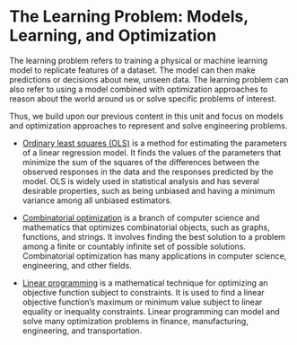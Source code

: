 #  The Learning Problem: Models, Learning, and Optimization
The learning problem refers to training a physical or machine learning model to replicate features of a dataset. The model can then make predictions or decisions about new, unseen data. The learning problem can also refer to using a model combined with optimization approaches to reason about the world around us or solve specific problems of interest.  

Thus, we build upon our previous content in this unit and focus on models and optimization approaches to represent and solve engineering problems. 

* [Ordinary least squares (OLS)](./penalty.md) is a method for estimating the parameters of a linear regression model. It finds the values of the parameters that minimize the sum of the squares of the differences between the observed responses in the data and the responses predicted by the model. OLS is widely used in statistical analysis and has several desirable properties, such as being unbiased and having a minimum variance among all unbiased estimators.

* [Combinatorial optimization](./combitorial.md) is a branch of computer science and mathematics that optimizes combinatorial objects, such as graphs, functions, and strings. It involves finding the best solution to a problem among a finite or countably infinite set of possible solutions. Combinatorial optimization has many applications in computer science, engineering, and other fields.

* [Linear programming](./lp.md) is a mathematical technique for optimizing an objective function subject to constraints. It is used to find a linear objective function’s maximum or minimum value subject to linear equality or inequality constraints. Linear programming can model and solve many optimization problems in finance, manufacturing, engineering, and transportation.
